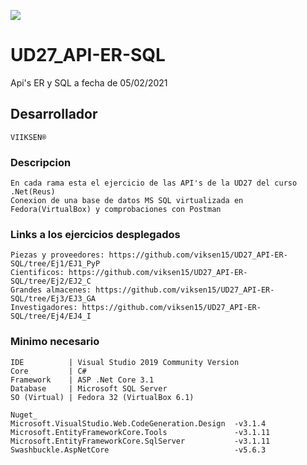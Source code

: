 ![](https://media.ttmind.com/Media/tech/article_22_8-8-201810-19-28AM.jpg)
# UD27_API-ER-SQL
Api's ER y SQL
a fecha de 05/02/2021

## Desarrollador
``
VIIKSEN®
``
### Descripcion
````
En cada rama esta el ejercicio de las API's de la UD27 del curso .Net(Reus)
Conexion de una base de datos MS SQL virtualizada en Fedora(VirtualBox) y comprobaciones con Postman
````
### Links a los ejercicios desplegados
````
Piezas y proveedores: https://github.com/viksen15/UD27_API-ER-SQL/tree/Ej1/EJ1_PyP
Cientificos: https://github.com/viksen15/UD27_API-ER-SQL/tree/Ej2/EJ2_C
Grandes almacenes: https://github.com/viksen15/UD27_API-ER-SQL/tree/Ej3/EJ3_GA
Investigadores: https://github.com/viksen15/UD27_API-ER-SQL/tree/Ej4/EJ4_I
````
### Minimo necesario
````
IDE          | Visual Studio 2019 Community Version
Core         | C#
Framework    | ASP .Net Core 3.1
Database     | Microsoft SQL Server
SO (Virtual) | Fedora 32 (VirtualBox 6.1)

Nuget_
Microsoft.VisualStudio.Web.CodeGeneration.Design  -v3.1.4
Microsoft.EntityFrameworkCore.Tools               -v3.1.11
Microsoft.EntityFrameworkCore.SqlServer           -v3.1.11
Swashbuckle.AspNetCore                            -v5.6.3
